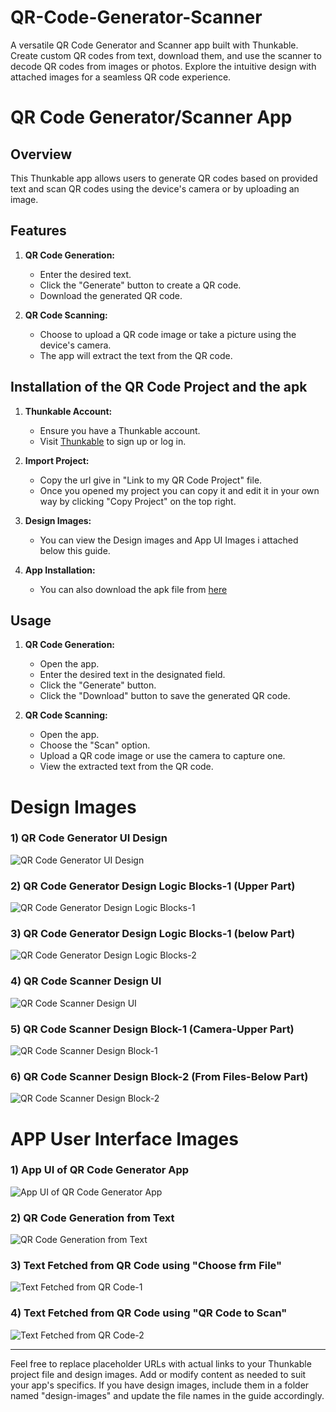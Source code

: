 # QR-Code-Generator-Scanner
A versatile QR Code Generator and Scanner app built with Thunkable. Create custom QR codes from text, download them, and use the scanner to decode QR codes from images or photos. Explore the intuitive design with attached images for a seamless QR code experience.

# QR Code Generator/Scanner App

## Overview

This Thunkable app allows users to generate QR codes based on provided text and scan QR codes using the device's camera or by uploading an image.

## Features

1. **QR Code Generation:**
   - Enter the desired text.
   - Click the "Generate" button to create a QR code.
   - Download the generated QR code.

2. **QR Code Scanning:**
   - Choose to upload a QR code image or take a picture using the device's camera.
   - The app will extract the text from the QR code.

## Installation of the QR Code Project and the apk

1. **Thunkable Account:**
   - Ensure you have a Thunkable account.
   - Visit [Thunkable](https://thunkable.com/) to sign up or log in.

2. **Import Project:**
   - Copy the url give in "Link to my QR Code Project" file.
   - Once you opened my project you can copy it and edit it in your own way by clicking "Copy Project" on the top right. 

3. **Design Images:**
   - You can view the Design images and App UI Images i attached below this guide.
  
4. **App Installation:**
   - You can also download the apk file from [here](https://drive.google.com/file/d/1OTOVp3u4hFG6_2njuKwxIDSk0Oqztjuj/view?usp=sharing)

## Usage

1. **QR Code Generation:**
   - Open the app.
   - Enter the desired text in the designated field.
   - Click the "Generate" button.
   - Click the "Download" button to save the generated QR code.

2. **QR Code Scanning:**
   - Open the app.
   - Choose the "Scan" option.
   - Upload a QR code image or use the camera to capture one.
   - View the extracted text from the QR code.

# Design Images

 ### 1) QR Code Generator UI Design 

 ![QR Code Generator UI Design](https://vistavibes.in/wp-content/uploads/2023/12/QR-Code-Generator-UI-Design.png)

 ### 2) QR Code Generator Design Logic Blocks-1 (Upper Part) 

 ![QR Code Generator Design Logic Blocks-1](https://vistavibes.in/wp-content/uploads/2023/12/QR-Code-Generator-Design-Logic-Blocks-1.png)

 ### 3) QR Code Generator Design Logic Blocks-1 (below Part) 

 ![QR Code Generator Design Logic Blocks-2](https://vistavibes.in/wp-content/uploads/2023/12/QR-Code-Generator-Design-Logic-Blocks-2.png)

 ### 4) QR Code Scanner Design UI 

 ![QR Code Scanner Design UI](https://vistavibes.in/wp-content/uploads/2023/12/QR-Code-Scanner-Design-UI.png)

 ### 5) QR Code Scanner Design Block-1 (Camera-Upper Part) 

 ![QR Code Scanner Design Block-1](https://vistavibes.in/wp-content/uploads/2023/12/QR-Code-Scanner-Design-Block-for-Camera.png)

 ### 6) QR Code Scanner Design Block-2 (From Files-Below Part) 

 ![QR Code Scanner Design Block-2](https://vistavibes.in/wp-content/uploads/2023/12/QR-Code-Scanner-Design-Block-From-Files.png)

# APP User Interface Images

 ### 1) App UI of QR Code Generator App 

 ![App UI of QR Code Generator App](https://vistavibes.in/wp-content/uploads/2023/12/App-UI-of-Actual-App.jpg)

 ### 2) QR Code Generation from Text 

 ![QR Code Generation from Text](https://vistavibes.in/wp-content/uploads/2023/12/QR-Code-Generation-from-Text.jpg)

 ### 3) Text Fetched from QR Code using "Choose frm File" 

 ![Text Fetched from QR Code-1](https://vistavibes.in/wp-content/uploads/2023/12/Text-Fetched-from-QR-Code-1.jpg)

 ### 4) Text Fetched from QR Code using "QR Code to Scan" 

 ![Text Fetched from QR Code-2](https://vistavibes.in/wp-content/uploads/2023/12/Text-Fetched-from-QR-Code-2.jpg)

 
---

Feel free to replace placeholder URLs with actual links to your Thunkable project file and design images. Add or modify content as needed to suit your app's specifics. If you have design images, include them in a folder named "design-images" and update the file names in the guide accordingly.

